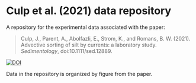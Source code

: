 # Culp et al. (2021) data repository

A repository for the experimental data associated with the paper:

> Culp, J., Parent, A., Abolfazli, E., Strom, K., and Romans, B. W. (2021). Advective sorting of silt by currents: a laboratory study. _Sedimentology_, doi:10.1111/sed.12889.

[![DOI](https://zenodo.org/badge/351509291.svg)](https://zenodo.org/badge/latestdoi/351509291)

Data in the repository is organized by figure from the paper.
